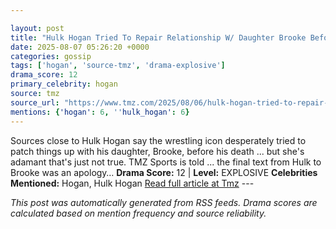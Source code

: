```yaml
---

layout: post
title: "Hulk Hogan Tried To Repair Relationship W/ Daughter Brooke Before Death, She Denies"
date: 2025-08-07 05:26:20 +0000
categories: gossip
tags: ['hogan', 'source-tmz', 'drama-explosive']
drama_score: 12
primary_celebrity: hogan
source: tmz
source_url: "https://www.tmz.com/2025/08/06/hulk-hogan-tried-to-repair-brooke-relationship-she-denies/"
mentions: {'hogan': 6, ''hulk_hogan': 6}
---
```


Sources close to Hulk Hogan say the wrestling icon desperately tried to patch things up with his daughter, Brooke, before his death ... but she's adamant that's just not true. TMZ Sports is told ... the final text from Hulk to Brooke was an apology… **Drama Score:** 12 | **Level:** EXPLOSIVE **Celebrities Mentioned:** Hogan, Hulk Hogan [Read full article at Tmz](https://www.tmz.com/2025/08/06/hulk-hogan-tried-to-repair-brooke-relationship-she-denies/) --- 

*This post was automatically generated from RSS feeds. Drama scores are calculated based on mention frequency and source reliability.*